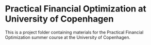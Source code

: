 # Practical Financial Optimization at University of Copenhagen

This is a project folder containing materials for the Practical Financial Optimization summer course at the University of Copenhagen.